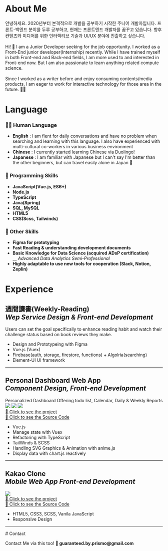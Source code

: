 <link rel="stylesheet" href="{{ "/assets/css/style.css?v=" | append: site.github.build_revision | relative_url }}">

# About Me

<article id="about">
안녕하세요. 2020년부터 본격적으로 개발을 공부하기 시작한 주니어 개발자입니다. 프론트-백엔드 분야를 두루 공부하고, 현재는 프론트엔드 개발자를 꿈꾸고 있습니다. 향후 컨텐츠와 미디어를 위한 인터랙티브 기술과 UI/UX 분야에 진출하고 싶습니다. 
<br /><br />
Hi! 🧐 I am a Junior Developer seeking for the job opportunity. I worked as a Front-End junior developer(Internship) recently. While I have trained myself in both Front-end and Back-end fields, I am more used to and interested in Front-end now. But I am also passionate to learn anything related compute science.
<br /><br />
Since I worked as a writer before and enjoy consuming contents/media products, I am eager to work for interactive technology for those area in the future. 👩‍💻
</article>

# Language

<article id="lang">
<h3>👩‍🏫 Human Language</h3>
<ul>
    <li><b>English</b> : I am flent for daily conversations and have no problem when searching and learning with this language. I also have experienced with multi-cultural co-workers in various business environment
    </li>
    <li><b>Chinese</b> : I currently started learning Chinese via Duolingo!</li>
    <li><b>Japanese</b> : I am familiar with Japanese but I can't say I'm better than the other beginners, but can travel easily alone in Japan 🙌</li>
</ul>
<h3>👀 Programming Skills</h3>
<ul>
    <li><b>JavaScript(Vue.js, ES6+)</b></li>
    <li><b>Node.js</b></li>
    <li><b>TypeScript</b></li>
    <li><b>Java(Spring)</b></li>
    <li><b>SQL, MySQL</b></li>
    <li><b>HTML5</b></li>
    <li><b>CSS(Scss, Tailwinds)</b></li>
</ul>
<h3>👀 Other Skills</h3>
<ul>
    <li><b>Figma for prototyping</b></li>
    <li><b>Fast Reading & understanding development documents</b></li>
    <li><b>Basic Knowledge for Data Science (acquired ADsP certification)</b> 
    <br> __ <i>Advanced Data Analytics Semi-Professional</i></li>
    <li><b>Highly adaptable to use new tools for cooperation (Slack, Notion, Zeplin)</b></li>
</ul>

</article>

<!-- # Core Competency
<article id="core">
</article> -->

# Experience

<article id="experience">
<h2>週間讀書(Weekly-Reading)
<br />
<i>Wep Service Design & Front-end Development</i></h2>
Users can set the goal specifically to enhance reading habit and watch their challenge status based on book reviews they make.

<ul>
    <li>Design and Prototypeing with Figma</li>
    <li>Vue.js (Vuex)</li>
    <li>Firebase(auth, storage, firestore, functions) + Algolria(searching)</li>
    <li>Element-UI UI framework</li>
</ul>
<hr />

<!-- <h2>Interactive Visual Journal Page(untitled) / Podcast related
<br />
<i>placeholder</i></h2> 
placeholder
<ul>
    <li>placeholder</li>
    <li>placeholder</li>
</ul>
<hr /> -->


<h2>Personal Dashboard Web App
<br />
<i>Component Design, Front-end Development</i></h2>
Personalized Dashboard Offering todo list, Calendar, Daily & Weekly Reports
<image src="./images/moon-todo.png"></image>
<image src="./images/moon-todo-2.png"></image>
<image src="./images/moon-todo-3.png"></image>
<br />
<a href="#">💎 Click to see the project</a> <br>
<a href="https://github.com/hannah26hannah/vuejs-todolist-2.0">📝 Click to see the Source Code</a>
<ul>
    <li>Vue.js</li>
    <li>Manage state with Vuex</li>
    <li>Refactoring with TypeScript</li>
    <li>TailWinds & SCSS</li>
    <li>Handling SVG Graphics & Animation with anime.js</li>
    <li>Display data with chart.js reactively</li>
</ul>
<hr />

<h2>Kakao Clone
<br />
<i>Mobile Web App Front-end Development</i></h2>

<image src="./images/kakao.png"></image>
<br />
<a href="https://hannah26hannah.github.io/kakao/index.html">💎 Click to see the project</a> <br>
<a href="https://github.com/hannah26hannah/kakao">📝 Click to see the Source Code</a>

<ul>
    <li>HTML5, CSS3, SCSS, Vanila JavaScript</li>
    <li>Responsive Design</li>
</ul>
<hr />

</article>
# Contact
<article id="contact">
    <p>Contact Me via this too! <strong>💌 guaranteed.by.prismo@gmail.com</strong></p>
</article>
